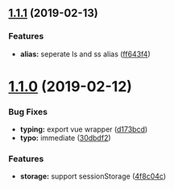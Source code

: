 <a name="1.1.1"></a>
## [1.1.1](https://github.com/dreambo8563/vue-storage-watcher/compare/v1.1.0...v1.1.1) (2019-02-13)


### Features

* **alias:** seperate ls and ss alias ([ff643f4](https://github.com/dreambo8563/vue-storage-watcher/commit/ff643f4))



<a name="1.1.0"></a>
# [1.1.0](https://github.com/dreambo8563/vue-storage-watcher/compare/30dbdf2...v1.1.0) (2019-02-12)


### Bug Fixes

* **typing:** export vue wrapper ([d173bcd](https://github.com/dreambo8563/vue-storage-watcher/commit/d173bcd))
* **typo:** immediate ([30dbdf2](https://github.com/dreambo8563/vue-storage-watcher/commit/30dbdf2))


### Features

* **storage:** support sessionStorage ([4f8c04c](https://github.com/dreambo8563/vue-storage-watcher/commit/4f8c04c))



